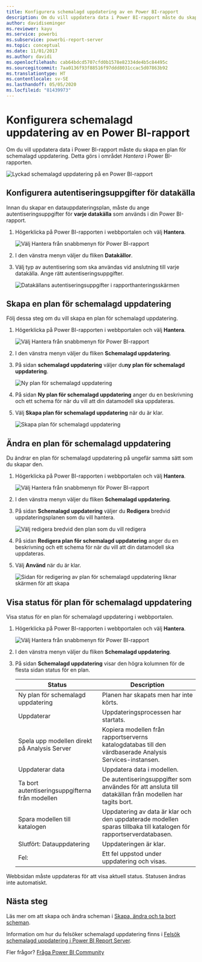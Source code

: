 ```yaml
---
title: Konfigurera schemalagd uppdatering av en Power BI-rapport
description: Om du vill uppdatera data i Power BI-rapport måste du skapa en plan för schemalagd uppdatering.
author: davidiseminger
ms.reviewer: kayu
ms.service: powerbi
ms.subservice: powerbi-report-server
ms.topic: conceptual
ms.date: 11/01/2017
ms.author: davidi
ms.openlocfilehash: cab64bdcd5707cfd0b1578e82334de4b5c84495c
ms.sourcegitcommit: 7aa0136f93f88516f97ddd8031ccac5d07863b92
ms.translationtype: HT
ms.contentlocale: sv-SE
ms.lasthandoff: 05/05/2020
ms.locfileid: "81439973"
---
```

# <a name="how-to-configure-power-bi-report-scheduled-refresh"></a>Konfigurera schemalagd uppdatering av en Power BI-rapport
Om du vill uppdatera data i Power BI-rapport måste du skapa en plan för schemalagd uppdatering. Detta görs i området *Hantera* i Power BI-rapporten.

![Lyckad schemalagd uppdatering på en Power BI-rapport](media/configure-scheduled-refresh/scheduled-refresh-success.png)

## <a name="configure-data-source-credentials"></a>Konfigurera autentiseringsuppgifter för datakälla
Innan du skapar en datauppdateringsplan, måste du ange autentiseringsuppgifter för **varje datakälla** som används i din Power BI-rapport.

1. Högerklicka på Power BI-rapporten i webbportalen och välj **Hantera**.
   
    ![Välj Hantera från snabbmenyn för Power BI-rapport](media/configure-scheduled-refresh/manage-power-bi-report.png)
2. I den vänstra menyn väljer du fliken **Datakällor**.
3. Välj typ av autentisering som ska användas vid anslutning till varje datakälla. Ange rätt autentiseringsuppgifter.
   
    ![Datakällans autentiseringsuppgifter i rapporthanteringsskärmen](media/configure-scheduled-refresh/data-source-credentials.png)

## <a name="creating-a-schedule-refresh-plan"></a>Skapa en plan för schemalagd uppdatering
Följ dessa steg om du vill skapa en plan för schemalagd uppdatering.

1. Högerklicka på Power BI-rapporten i webbportalen och välj **Hantera**.
   
    ![Välj Hantera från snabbmenyn för Power BI-rapport](media/configure-scheduled-refresh/manage-power-bi-report.png)
2. I den vänstra menyn väljer du fliken **Schemalagd uppdatering**.
3. På sidan **schemalagd uppdatering** väljer du**ny plan för schemalagd uppdatering**.
   
    ![Ny plan för schemalagd uppdatering](media/configure-scheduled-refresh/new-scheduled-refresh-plan.png)
4. På sidan **Ny plan för schemalagd uppdatering** anger du en beskrivning och ett schema för när du vill att din datamodell ska uppdateras.
5. Välj **Skapa plan för schemalagd uppdatering** när du är klar.
   
    ![Skapa plan för schemalagd uppdatering](media/configure-scheduled-refresh/create-scheduled-refresh-plan.png)

## <a name="modifying-a-schedule-refresh-plan"></a>Ändra en plan för schemalagd uppdatering
Du ändrar en plan för schemalagd uppdatering på ungefär samma sätt som du skapar den.

1. Högerklicka på Power BI-rapporten i webbportalen och välj **Hantera**.
   
    ![Välj Hantera från snabbmenyn för Power BI-rapport](media/configure-scheduled-refresh/manage-power-bi-report.png)
2. I den vänstra menyn väljer du fliken **Schemalagd uppdatering**.
3. På sidan **Schemalagd uppdatering** väljer du **Redigera** bredvid uppdateringsplanen som du vill hantera.
   
    ![Välj redigera bredvid den plan som du vill redigera](media/configure-scheduled-refresh/edit-scheduled-refresh-plan.png)
4. På sidan **Redigera plan för schemalagd uppdatering** anger du en beskrivning och ett schema för när du vill att din datamodell ska uppdateras.
5. Välj **Använd** när du är klar.
   
    ![Sidan för redigering av plan för schemalagd uppdatering liknar skärmen för att skapa](media/configure-scheduled-refresh/edit-scheduled-refresh-plan-page.png)

## <a name="viewing-the-status-of-schedule-refresh-plan"></a>Visa status för plan för schemalagd uppdatering
Visa status för en plan för schemalagd uppdatering i webbportalen.

1. Högerklicka på Power BI-rapporten i webbportalen och välj **Hantera**.
   
    ![Välj Hantera från snabbmenyn för Power BI-rapport](media/configure-scheduled-refresh/manage-power-bi-report.png)
2. I den vänstra menyn väljer du fliken **Schemalagd uppdatering**.
3. På sidan **Schemalagd uppdatering** visar den högra kolumnen för de flesta sidan status för en plan.
   
   | **Status** | **Description** |
   | --- | --- |
   | Ny plan för schemalagd uppdatering |Planen har skapats men har inte körts. |
   | Uppdaterar |Uppdateringsprocessen har startats. |
   | Spela upp modellen direkt på Analysis Server |Kopiera modellen från rapportserverns katalogdatabas till den värdbaserade Analysis Services-instansen. |
   | Uppdaterar data |Uppdatera data i modellen. |
   | Ta bort autentiseringsuppgifterna från modellen |De autentiseringsuppgifter som användes för att ansluta till datakällan från modellen har tagits bort. |
   | Spara modellen till katalogen |Uppdatering av data är klar och den uppdaterade modellen sparas tillbaka till katalogen för rapportserverdatabasen. |
   | Slutfört: Datauppdatering |Uppdateringen är klar. |
   | Fel: |Ett fel uppstod under uppdatering och visas. |

Webbsidan måste uppdateras för att visa aktuell status. Statusen ändras inte automatiskt.

## <a name="next-steps"></a>Nästa steg
Läs mer om att skapa och ändra scheman i [Skapa, ändra och ta bort scheman](https://docs.microsoft.com/sql/reporting-services/subscriptions/create-modify-and-delete-schedules).

Information om hur du felsöker schemalagd uppdatering finns i [Felsök schemalagd uppdatering i Power BI Report Server](scheduled-refresh-troubleshoot.md).

Fler frågor? [Fråga Power BI Community](https://community.powerbi.com/)

